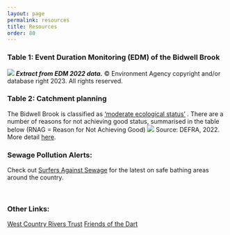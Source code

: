 ```yaml
---
layout: page
permalink: resources
title: Resources
order: 80
---
```


### Table 1: Event Duration Monitoring (EDM) of the Bidwell Brook

![](/assets/EDM-1024x299.png) _**Extract from EDM 2022 data.**_ © Environment Agency copyright and/or database right 2023. All rights reserved.

### Table 2: Catchment planning

The Bidwell Brook is classified as [‘moderate ecological status’](https://environment.data.gov.uk/catchment-planning/WaterBody/GB108046005160) . There are a number of reasons for not achieving good status, summarised in the table below (RNAG = Reason for Not Achieving Good) ![](/assets/RNAG-1-1024x292.png) Source: DEFRA, 2022. More detail [here](https://environment.data.gov.uk/catchment-planning/WaterBody/GB108046005160).  

### **Sewage Pollution Alerts:**

Check out [Surfers Against Sewage](https://www.sas.org.uk/water-quality/sewage-pollution-alerts/) for the latest on safe bathing areas around the country.

 

### Other Links:

[West Country Rivers Trust](https://wrt.org.uk/) [Friends of the Dart](https://www.friendsofthedart.org/)